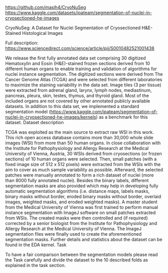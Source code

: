 https://github.com/masih4/CryoNuSeg
https://www.kaggle.com/datasets/ipateam/segmentation-of-nuclei-in-cryosectioned-he-images

CryoNuSeg: A Dataset for Nuclei Segmentation of Cryosectioned H&E-Stained Histological Images

Full description: https://www.sciencedirect.com/science/article/pii/S0010482521001438

We release the first fully annotated data set comprising 30 digitized Hematoxylin and Eosin (H&E)-stained frozen sections derived from 10 different human organs to enable training and validation of algorithms for nuclei instance segmentation. The digitized sections were derived from The Cancer Genome Atlas (TCGA) and were selected from different laboratories to maximize the staining variability in the data set. Image tiles (3 per tissue) were extracted from adrenal gland, larynx, lymph nodes, mediastinum, pancreas, pleura, skin, testes, thymus, and thyroid gland. Most of the included organs are not covered by other annotated publicly available datasets. In addition to this data set, we implemented a standard segmentation model (https://www.kaggle.com/ipateam/segmentation-of-nuclei-in-cryosectioned-he-images/kernels) as a benchmark for this dataset.
Dataset description

TCGA was exploited as the main source to extract raw WSI in this work. This rich open access database contains more than 30,000 whole slide images (WSI) from more than 50 human organs. In close collaboration with the Institute for Pathophysiology and Allergy Research at the Medical University of Vienna, Austria, 30 WSIs derived from cryosections (or frozen sections) of 10 human organs were selected. Then, small patches (with a fixed image size of 512 x 512 pixels) were extracted from the WSIs with the aim to cover as much sample variability as possible. Afterward, the selected patches were manually annotated to form a rich dataset of nuclei (more than 8000 fully annotated nuclei).
Besides the binary labels, different segmentation masks are also provided which may help in developing fully automatic segmentation algorithms (i.e. distance maps, labels masks, binary masks without border, eroded binary masks without border, overlaid images, weighted masks, and eroded weighted masks). A master student from the Medical University of Vienna was first trained to perform manual instance segmentation with ImageJ software on small patches extracted from WSIs. The created masks were then controlled and (if required) corrected by a senior biologist from the Institute for Pathophysiology and Allergy Research at the Medical University of Vienna. The ImageJ segmentation files were finally used to create the aforementioned segmentation masks. Further details and statistics about the dataset can be found in the EDA kernel.
Task

To have a fair comparison between the segmentation models please read the Task carefully and divide the dataset to the 10 described folds as explained in the task section.